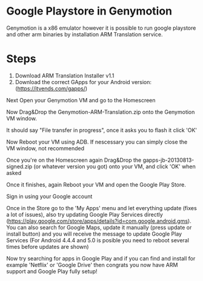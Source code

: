 # Google Playstore in Genymotion

Genymotion is a x86 emulator however it is possible to run google playstore and other arm binaries by installation ARM Translation service.

# Steps

1) Download ARM Translation Installer v1.1
2) Download the correct GApps for your Android version: (https://itvends.com/gapps/)

Next Open your Genymotion VM and go to the Homescreen

Now Drag&Drop the Genymotion-ARM-Translation.zip onto the Genymotion VM window.

It should say "File transfer in progress", once it asks you to flash it click 'OK'

Now Reboot your VM using ADB. If nescessary you can simply close the VM window, not recommended

Once you're on the Homescreen again Drag&Drop the gapps-jb-20130813-signed.zip (or whatever version you got) onto your VM, and click 'OK' when asked

Once it finishes, again Reboot your VM and open the Google Play Store.

Sign in using your Google account

Once in the Store go to the 'My Apps' menu and let everything update (fixes a lot of issues), also try updating Google Play Services directly (https://play.google.com/store/apps/details?id=com.google.android.gms).
You can also search for Google Maps, update it manually (press update or install button) and you will receive the message to update Google Play Services
(For Android 4.4.4 and 5.0 is posible you need to reboot several times before updates are shown)

Now try searching for apps in Google Play and if you can find and install for example 'Netflix' or 'Google Drive' then congrats you now have ARM support and Google Play fully setup!
